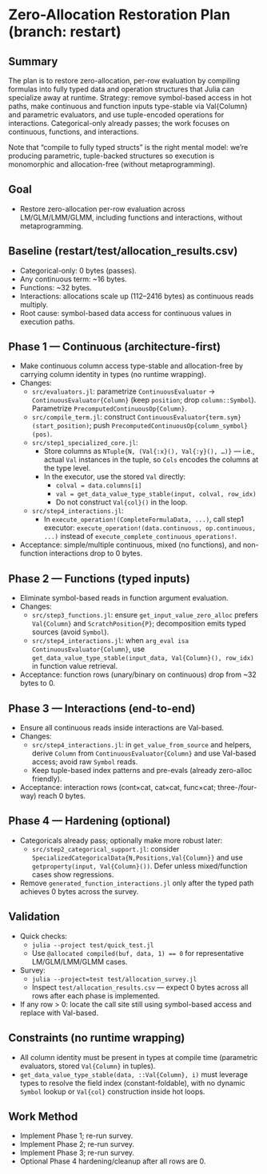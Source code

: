 # Zero-Allocation Restoration Plan (branch: restart)

## Summary

The plan is to restore zero-allocation, per-row evaluation by compiling formulas into fully typed data and operation structures that Julia can specialize away at runtime. Strategy: remove symbol-based access in hot paths, make continuous and function inputs type-stable via Val{Column} and parametric evaluators, and use tuple-encoded operations for interactions. Categorical-only already passes; the work focuses on continuous, functions, and interactions.

Note that “compile to fully typed structs” is the right mental model: we’re producing parametric, tuple-backed structures so execution is monomorphic and allocation-free (without metaprogramming).

## Goal
- Restore zero-allocation per-row evaluation across LM/GLM/LMM/GLMM, including functions and interactions, without metaprogramming.

## Baseline (restart/test/allocation_results.csv)
- Categorical-only: 0 bytes (passes).
- Any continuous term: ~16 bytes.
- Functions: ~32 bytes.
- Interactions: allocations scale up (112–2416 bytes) as continuous reads multiply.
- Root cause: symbol-based data access for continuous values in execution paths.

## Phase 1 — Continuous (architecture-first)
- Make continuous column access type-stable and allocation-free by carrying column identity in types (no runtime wrapping).
- Changes:
  - `src/evaluators.jl`: parametrize `ContinuousEvaluator` → `ContinuousEvaluator{Column}` (keep `position`; drop `column::Symbol`). Parametrize `PrecomputedContinuousOp{Column}`.
  - `src/compile_term.jl`: construct `ContinuousEvaluator{term.sym}(start_position)`; push `PrecomputedContinuousOp{column_symbol}(pos)`.
  - `src/step1_specialized_core.jl`:
    - Store columns as `NTuple{N, (Val{:x}(), Val{:y}(), …)}` — i.e., actual `Val` instances in the tuple, so `Cols` encodes the columns at the type level.
    - In the executor, use the stored `Val` directly:
      - `colval = data.columns[i]`
      - `val = get_data_value_type_stable(input, colval, row_idx)`
      - Do not construct `Val{col}()` in the loop.
  - `src/step4_interactions.jl`:
    - In `execute_operation!(CompleteFormulaData, ...)`, call step1 executor: `execute_operation!(data.continuous, op.continuous, ...)` instead of `execute_complete_continuous_operations!`.
- Acceptance: simple/multiple continuous, mixed (no functions), and non-function interactions drop to 0 bytes.

## Phase 2 — Functions (typed inputs)
- Eliminate symbol-based reads in function argument evaluation.
- Changes:
  - `src/step3_functions.jl`: ensure `get_input_value_zero_alloc` prefers `Val{Column}` and `ScratchPosition{P}`; decomposition emits typed sources (avoid `Symbol`).
  - `src/step4_interactions.jl`: when `arg_eval isa ContinuousEvaluator{Column}`, use `get_data_value_type_stable(input_data, Val{Column}(), row_idx)` in function value retrieval.
- Acceptance: function rows (unary/binary on continuous) drop from ~32 bytes to 0.

## Phase 3 — Interactions (end-to-end)
- Ensure all continuous reads inside interactions are Val-based.
- Changes:
  - `src/step4_interactions.jl`: in `get_value_from_source` and helpers, derive `Column` from `ContinuousEvaluator{Column}` and use Val-based access; avoid raw `Symbol` reads.
  - Keep tuple-based index patterns and pre-evals (already zero-alloc friendly).
- Acceptance: interaction rows (cont×cat, cat×cat, func×cat; three-/four-way) reach 0 bytes.

## Phase 4 — Hardening (optional)
- Categoricals already pass; optionally make more robust later:
  - `src/step2_categorical_support.jl`: consider `SpecializedCategoricalData{N,Positions,Val{Column}}` and use `getproperty(input, Val{Column}())`. Defer unless mixed/function cases show regressions.
- Remove `generated_function_interactions.jl` only after the typed path achieves 0 bytes across the survey.

## Validation
- Quick checks:
  - `julia --project test/quick_test.jl`
  - Use `@allocated compiled(buf, data, 1) == 0` for representative LM/GLM/LMM/GLMM cases.
- Survey:
  - `julia --project=test test/allocation_survey.jl`
  - Inspect `test/allocation_results.csv` — expect 0 bytes across all rows after each phase is implemented.
- If any row > 0: locate the call site still using symbol-based access and replace with Val-based.

## Constraints (no runtime wrapping)
- All column identity must be present in types at compile time (parametric evaluators, stored `Val{Column}` in tuples).
- `get_data_value_type_stable(data, ::Val{Column}, i)` must leverage types to resolve the field index (constant-foldable), with no dynamic `Symbol` lookup or `Val{col}` construction inside hot loops.

## Work Method
- Implement Phase 1; re-run survey.
- Implement Phase 2; re-run survey.
- Implement Phase 3; re-run survey.
- Optional Phase 4 hardening/cleanup after all rows are 0.
